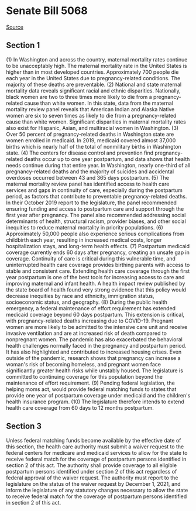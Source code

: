 # Senate Bill 5068

[Source](http://lawfilesext.leg.wa.gov/biennium/2021-22/Xml/Bills/Senate%20Bills/5068.xml)
## Section 1
(1) In Washington and across the country, maternal mortality rates continue to be unacceptably high. The maternal mortality rate in the United States is higher than in most developed countries. Approximately 700 people die each year in the United States due to pregnancy-related conditions. The majority of these deaths are preventable.
(2) National and state maternal mortality data reveals significant racial and ethnic disparities. Nationally, black women are two to three times more likely to die from a pregnancy-related cause than white women. In this state, data from the maternal mortality review panel reveals that American Indian and Alaska Native women are six to seven times as likely to die from a pregnancy-related cause than white women. Significant disparities in maternal mortality rates also exist for Hispanic, Asian, and multiracial women in Washington.
(3) Over 50 percent of pregnancy-related deaths in Washington state are women enrolled in medicaid. In 2019, medicaid covered almost 37,000 births which is nearly half of the total of nonmilitary births in Washington state.
(4) The centers for disease control and prevention find pregnancy-related deaths occur up to one year postpartum, and data shows that health needs continue during that entire year. In Washington, nearly one-third of all pregnancy-related deaths and the majority of suicides and accidental overdoses occurred between 43 and 365 days postpartum.
(5) The maternal mortality review panel has identified access to health care services and gaps in continuity of care, especially during the postpartum period, as factors that contribute to preventable pregnancy-related deaths. In their October 2019 report to the legislature, the panel recommended ensuring funding and access to postpartum care and support through the first year after pregnancy. The panel also recommended addressing social determinants of health, structural racism, provider biases, and other social inequities to reduce maternal mortality in priority populations.
(6) Approximately 50,000 people also experience serious complications from childbirth each year, resulting in increased medical costs, longer hospitalization stays, and long-term health effects.
(7) Postpartum medicaid coverage currently ends 60 days after pregnancy, creating an unsafe gap in coverage. Continuity of care is critical during this vulnerable time, and uninterrupted health care coverage provides birthing parents with access to stable and consistent care. Extending health care coverage through the first year postpartum is one of the best tools for increasing access to care and improving maternal and infant health. A health impact review published by the state board of health found very strong evidence that this policy would decrease inequities by race and ethnicity, immigration status, socioeconomic status, and geography.
(8) During the public health emergency, a federal maintenance of effort requirement has extended medicaid coverage beyond 60 days postpartum. This extension is critical, with pregnancy-related deaths increasing due to COVID-19. Pregnant women are more likely to be admitted to the intensive care unit and receive invasive ventilation and are at increased risk of death compared to nonpregnant women. The pandemic has also exacerbated the behavioral health challenges normally faced in the pregnancy and postpartum period. It has also highlighted and contributed to increased housing crises. Even outside of the pandemic, research shows that pregnancy can increase a woman's risk of becoming homeless, and pregnant women face significantly greater health risks while unstably housed. The legislature is committed to continuing coverage for this population beyond the maintenance of effort requirement.
(9) Pending federal legislation, the helping moms act, would provide federal matching funds to states that provide one year of postpartum coverage under medicaid and the children's health insurance program.
(10) The legislature therefore intends to extend health care coverage from 60 days to 12 months postpartum.

## Section 3
Unless federal matching funds become available by the effective date of this section, the health care authority must submit a waiver request to the federal centers for medicare and medicaid services to allow for the state to receive federal match for the coverage of postpartum persons identified in section 2 of this act. The authority shall provide coverage to all eligible postpartum persons identified under section 2 of this act regardless of federal approval of the waiver request. The authority must report to the legislature on the status of the waiver request by December 1, 2021, and inform the legislature of any statutory changes necessary to allow the state to receive federal match for the coverage of postpartum persons identified in section 2 of this act.
